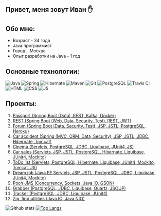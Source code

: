 ## Привет, меня зовут Иван :hand:
## Обо мне:
* Возраст - 34 года
* Java программист
* Город - Москва
* Опыт разработки на Java - 1 год
## Основные технологии:
![Java](https://img.shields.io/badge/Java-%3E%3D8-red?logo=telegram)
![Spring](https://img.shields.io/badge/Spring-%3E%3D5.0-green)
![Hibernate](https://img.shields.io/badge/Hibernate-%3E%3D5.0-yellowgreen)
![Maven](https://img.shields.io/badge/Maven-3-yellow)
![Git](https://img.shields.io/badge/Git-2.31-orange)
![PostgreSQL](https://img.shields.io/badge/PostgreSQL-%3E%3D9-blue)
![Travis CI](https://img.shields.io/badge/Travis-CI-green)
![HTML](https://img.shields.io/badge/HTML-5-lightgrey)
![CSS](https://img.shields.io/badge/CSS-3-yellowgreen)
![JS](https://img.shields.io/badge/JS-ES6-brightgreen)
## Проекты:
1. [Passport (Spring Boot (Data), REST, Kafka, Docker)](https://github.com/saimon494/job4j_passport)
2. [REST (Spring Boot (Web, Data, Security, Test), REST, JWT)](https://github.com/saimon494/job4j_rest)
3. [Forum (Spring Boot (Data, Security, Test), JSP, JSTL, PostgreSQL, Heroku)](https://github.com/saimon494/job4j_forum)
4. [Car accident (Spring (MVC, ORM, Data, Security), JSP, JSTL, JDBC, Hibernate, Tomcat)](https://github.com/saimon494/job4j_car_accident)
5. [Cinema (Servlets, PostgreSQL, JDBC, Liquibase, JUnit4, JS)](https://github.com/saimon494/job4j_cinema)
6. [Car sales (Servlets, JSP, JSTL, PostgreSQL, Hibernate, Liquibase, JUnit4, Mockito)](https://github.com/saimon494/job4j_cars)
7. [ToDo list (Servlets, PostgreSQL, Hibernate, Liquibase, JUnit4, Mockito, Tomcat, JS)](https://github.com/saimon494/job4j_todo)
8. [Dream job (Java EE Servlets, JSP, JSTL, PostgreSQL, JDBC, Liquibase, JUnit4, Mockito)](https://github.com/saimon494/job4j_dreamjob)
9. [Pooh JMS (Concurrency, Sockets, Java IO, GSON)](https://github.com/saimon494/job4j_pooh)
10. [Grabber (PostgreSQL, JDBC, Liquibase, Quartz, JSOUP)](https://github.com/saimon494/job4j_grabber)
11. [Tracker (PostgreSQL, JDBC, Liquibase, JUnit4)](https://github.com/saimon494/job4j_tracker)
12. [Zip, find utilities (Java IO, Java NIO)](https://github.com/saimon494/job4j_design/tree/main/chapter_002)

![Github stats](https://github-readme-stats.vercel.app/api?username=saimon494&hide=stars,prs,issues,contribs)
[![Top Langs](https://github-readme-stats.vercel.app/api/top-langs/?username=Saimon494&layout=compact)](https://github.com/saimon494/github-readme-stats)
